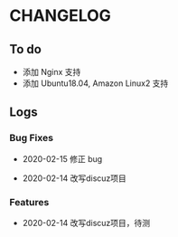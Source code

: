 # CHANGELOG

## To do

* 添加 Nginx 支持
* 添加 Ubuntu18.04, Amazon Linux2 支持

## Logs

### Bug Fixes

* 2020-02-15  修正 bug

* 2020-02-14  改写discuz项目

### Features

* 2020-02-14  改写discuz项目，待测